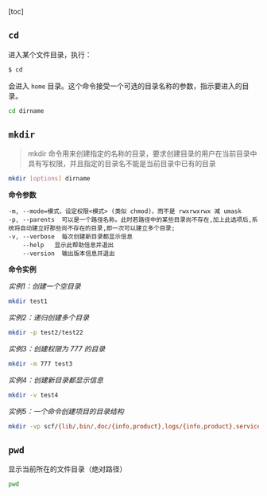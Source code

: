 <!--
 * @Github       : https://github.com/superzhc/BigData-A-Question
 * @Author       : SUPERZHC
 * @CreateDate   : 2020-05-08 10:11:12
 * @LastEditTime : 2020-12-08 13:58:29
 * @Copyright 2020 SUPERZHC
-->
[toc]

## `cd`

进入某个文件目录，执行：

```sh
$ cd
```

会进入 `home` 目录。这个命令接受一个可选的目录名称的参数，指示要进入的目录。

```sh
cd dirname
```

## `mkdir`

> mkdir 命令用来创建指定的名称的目录，要求创建目录的用户在当前目录中具有写权限，并且指定的目录名不能是当前目录中已有的目录

```bash
mkdir [options] dirname
```

**命令参数**

```
-m, --mode=模式，设定权限<模式> (类似 chmod)，而不是 rwxrwxrwx 减 umask
-p, --parents  可以是一个路径名称。此时若路径中的某些目录尚不存在,加上此选项后,系统将自动建立好那些尚不存在的目录,即一次可以建立多个目录; 
-v, --verbose  每次创建新目录都显示信息
    --help   显示此帮助信息并退出
    --version  输出版本信息并退出
```

**命令实例**

*实例1：创建一个空目录*

```bash
mkdir test1
```

*实例2：递归创建多个目录*

```bash
mkdir -p test2/test22
```

*实例3：创建权限为 777 的目录*

```bash
mkdir -m 777 test3
```

*实例4：创建新目录都显示信息*

```bash
mkdir -v test4
```

*实例5：一个命令创建项目的目录结构*

```bash
mkdir -vp scf/{lib/,bin/,doc/{info,product},logs/{info,product},service/deploy/{info,product}}
```

## `pwd`

显示当前所在的文件目录（绝对路径）

```sh
pwd
```


